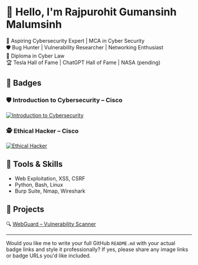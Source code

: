 # 👋 Hello, I'm Rajpurohit Gumansinh Malumsinh

🚀 Aspiring Cybersecurity Expert | MCA in Cyber Security  
🛡️ Bug Hunter | Vulnerability Researcher | Networking Enthusiast  
📜 Diploma in Cyber Law  
🏆 Tesla Hall of Fame | ChatGPT Hall of Fame | NASA (pending)

## 🏅 Badges

### 🛡️ Introduction to Cybersecurity – Cisco  
[![Introduction to Cybersecurity](https://images.credly.com/size/110x110/images/4c5f93ed-d3e8-4901-bcaf-7e94d79e6c8c/image.png)](https://www.credly.com/badges/c744e9c1-c519-47cd-b366-d760794d6291/public_url)

### 🕵️ Ethical Hacker – Cisco  
[![Ethical Hacker](https://images.credly.com/size/110x110/images/59f6c486-df45-4cf8-8c6e-74c73dc4109d/image.png)](https://www.credly.com/badges/c3ac32f8-e666-40cd-9c66-b5b044310754/public_url)



## 🔧 Tools & Skills
- Web Exploitation, XSS, CSRF
- Python, Bash, Linux
- Burp Suite, Nmap, Wireshark

## 📂 Projects
🔍 [WebGuard – Vulnerability Scanner](https://github.com/Guman-Rajpurohit/WebGuard)

---

Would you like me to write your full GitHub `README.md` with your actual badge links and style it professionally? If yes, please share any image links or badge URLs you'd like included.
